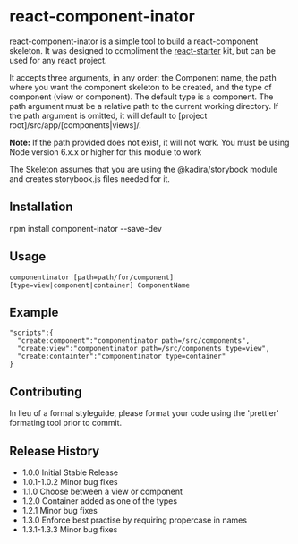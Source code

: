 react-component-inator
=========

  react-component-inator is a simple tool to build a react-component skeleton.  It was designed to compliment the [react-starter](https://github.com/tuxsudo/react-starter) kit, but can be used for any react project.
  
  It accepts three arguments, in any order: the Component name, the path where you want the component skeleton to be created, and the type of component (view or component). The default type is a component. The path argument must be a relative path to the current working directory.  If the path argument is omitted, it will default to [project root]/src/app/[components|views]/.  
  
  **Note:** 
  If the path provided does not exist, it will not work.
  You must be using Node version 6.x.x or higher for this module to work  

  The Skeleton assumes that you are using the @kadira/storybook module and creates storybook.js files needed for it.

## Installation

  npm install component-inator --save-dev

## Usage

```
componentinator [path=path/for/component] [type=view|component|container] ComponentName
```
## Example
```
"scripts":{
  "create:component":"componentinator path=/src/components",
  "create:view":"componentinator path=/src/components type=view",
  "create:containter":"componentinator type=container"
}
```

## Contributing

In lieu of a formal styleguide, please format your code using the 'prettier' formating tool prior to commit.

## Release History

* 1.0.0 Initial Stable Release
* 1.0.1-1.0.2 Minor bug fixes
* 1.1.0 Choose between a view or component
* 1.2.0 Container added as one of the types
* 1.2.1 Minor bug fixes 
* 1.3.0 Enforce best practise by requiring propercase in names
* 1.3.1-1.3.3 Minor bug fixes